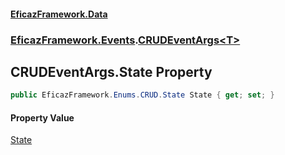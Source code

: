 #### [EficazFramework.Data](EficazFrameworkData.md 'EficazFramework Data')
### [EficazFramework.Events](EficazFrameworkData.md#EficazFramework.Events 'EficazFramework.Events').[CRUDEventArgs&lt;T&gt;](EficazFramework.Events/CRUDEventArgs_T_.md 'EficazFramework.Events.CRUDEventArgs<T>')

## CRUDEventArgs<T>.State Property

```csharp
public EficazFramework.Enums.CRUD.State State { get; set; }
```

#### Property Value
[State](EficazFramework.Enums.CRUD/State.md 'EficazFramework.Enums.CRUD.State')
